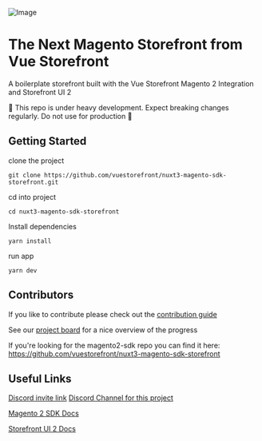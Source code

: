 ![Image](https://user-images.githubusercontent.com/45824492/245919144-03993fa2-1061-4c24-8e38-4be806725131.png)

# The Next Magento Storefront from Vue Storefront
A boilerplate storefront built with the Vue Storefront Magento 2 Integration and Storefront UI 2

🚧 This repo is under heavy development. Expect breaking changes regularly. Do not use for production 🚧

## Getting Started
clone the project
```
git clone https://github.com/vuestorefront/nuxt3-magento-sdk-storefront.git
```
cd into project
```
cd nuxt3-magento-sdk-storefront
```
Install dependencies
```
yarn install
```
run app
```
yarn dev
```


## Contributors
If you like to contribute please check out the [contribution guide](.github/CONTRIBUTING.md)

See our [project board](https://github.com/orgs/vuestorefront/projects/5) for a nice overview of the progress

If you're looking for the magento2-sdk repo you can find it here: https://github.com/vuestorefront/nuxt3-magento-sdk-storefront


## Useful Links

[Discord invite link](https://discord.com/invite/2yY2jJK)
[Discord Channel for this project](https://discord.com/channels/770285988244750366/1118217168258089110)

[Magento 2 SDK Docs](https://docs.vuestorefront.io/sdk-magento2/)

[Storefront UI 2 Docs](https://docs.storefrontui.io/v2/)
